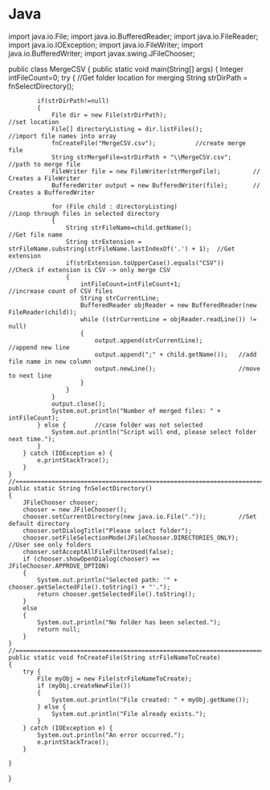 # Java

import java.io.File;
import java.io.BufferedReader;
import java.io.FileReader;
import java.io.IOException;
import java.io.FileWriter;
import java.io.BufferedWriter;
import javax.swing.JFileChooser;

public class MergeCSV {
    public static void main(String[] args)
    {
        Integer intFileCount=0;
        try
        {
            //Get folder location for merging
            String strDirPath = fnSelectDirectory();

            if(strDirPath!=null)
            {
                File dir = new File(strDirPath);                        //set location
                File[] directoryListing = dir.listFiles();              //import file names into array
                fnCreateFile("MergeCSV.csv");           //create merge file
                String strMergeFile=strDirPath + "\\MergeCSV.csv";      //path to merge file
                FileWriter file = new FileWriter(strMergeFile);         // Creates a FileWriter
                BufferedWriter output = new BufferedWriter(file);       // Creates a BufferedWriter

                for (File child : directoryListing)                                                     //Loop through files in selected directory
                {
                    String strFileName=child.getName();                                                 //Get file name
                    String strExtension = strFileName.substring(strFileName.lastIndexOf('.') + 1);  //Get extension
                    if(strExtension.toUpperCase().equals("CSV"))                                        //Check if extension is CSV -> only merge CSV
                    {
                        intFileCount=intFileCount+1;                //increase count of CSV files
                        String strCurrentLine;
                        BufferedReader objReader = new BufferedReader(new FileReader(child));
                        while ((strCurrentLine = objReader.readLine()) != null)
                        {
                            output.append(strCurrentLine);          //append new line
                            output.append(";" + child.getName());   //add file name in new column
                            output.newLine();                       //move to next line
                        }
                    }
                }
                output.close();
                System.out.println("Number of merged files: " + intFileCount);
            } else {        //case folder was not selected
                System.out.println("Script will end, please select folder next time.");
            }
        } catch (IOException e) {
            e.printStackTrace();
        }
    }
    //==================================================================================================================
    public static String fnSelectDirectory()
    {
        JFileChooser chooser;
        chooser = new JFileChooser();
        chooser.setCurrentDirectory(new java.io.File("."));         //Set default directory
        chooser.setDialogTitle("Please select folder");
        chooser.setFileSelectionMode(JFileChooser.DIRECTORIES_ONLY);         //User see only folders
        chooser.setAcceptAllFileFilterUsed(false);
        if (chooser.showOpenDialog(chooser) == JFileChooser.APPROVE_OPTION)
        {
            System.out.println("Selected path: '" + chooser.getSelectedFile().toString() + "'.");
            return chooser.getSelectedFile().toString();
        }
        else
        {
            System.out.println("No folder has been selected.");
            return null;
        }
    }
    //==================================================================================================================
    public static void fnCreateFile(String strFileNameToCreate)
    {
        try {
            File myObj = new File(strFileNameToCreate);
            if (myObj.createNewFile())
            {
                System.out.println("File created: " + myObj.getName());
            } else {
                System.out.println("File already exists.");
            }
        } catch (IOException e) {
            System.out.println("An error occurred.");
            e.printStackTrace();
        }

    }
}

